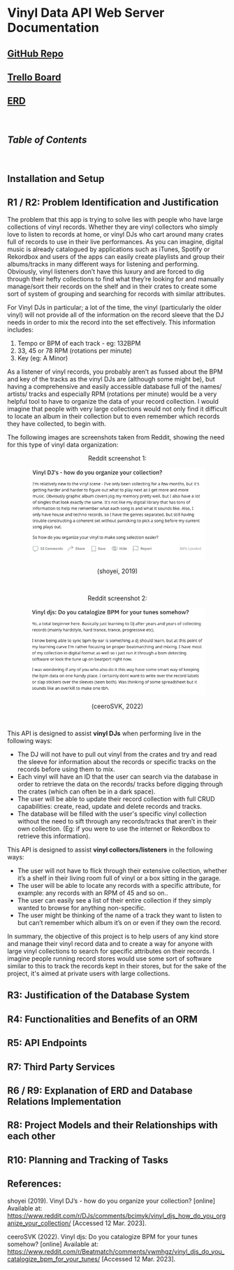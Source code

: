 # **Vinyl Data API Web Server Documentation**

## [GitHub Repo](https://github.com/jordanaston/T2A2_vinyl_data_API)

## [Trello Board](https://trello.com/b/WqqMcM6S/t2a2-vinyl-data-api)

## [ERD](https://lucid.app/lucidchart/d8cb7ec3-cc3f-4a87-9c4e-fb1cdca5ede5/edit?beaconFlowId=7667C101FE8BEC9D&invitationId=inv_67be62fc-84b6-48ff-a61c-5fddeeebbc8a&page=0_0#)

<br>

## *Table of Contents*

<br>

## **Installation and Setup**

## **R1 / R2: Problem Identification and Justification**

The problem that this app is trying to solve lies with people who have large collections of vinyl records. Whether they are vinyl collectors who simply love to listen to records at home, or vinyl DJs who cart around many crates full of records to use in their live performances. As you can imagine, digital music is already catalogued by applications such as iTunes, Spotify or Rekordbox and users of the apps can easily create playlists and group their albums/tracks in many different ways for listening and performing. Obviously, vinyl listeners don’t have this luxury and are forced to dig through their hefty collections to find what they’re looking for and manually manage/sort their records on the shelf and in their crates to create some sort of system of grouping and searching for records with similar attributes. 

For Vinyl DJs in particular; a lot of the time, the vinyl (particularly the older vinyl) will not provide all of the information on the record sleeve that the DJ needs in order to mix the record into the set effectively. This information includes: 

1. Tempo or BPM of each track - eg: 132BPM
2. 33, 45 or 78 RPM (rotations per minute)
3. Key (eg: A Minor)

As a listener of vinyl records, you probably aren’t as fussed about the BPM and key of the tracks as the vinyl DJs are (although some might be), but having a comprehensive and easily accessible database full of the names/ artists/ tracks and especially RPM (rotations per minute) would be a very helpful tool to have to organize the data of your record collection. I would imagine that people with very large collections would not only find it difficult to locate an album in their collection but to even remember which records they have collected, to begin with.

The following images are screenshots taken from Reddit, showing the need for this type of vinyl data organization:

<p style="text-align: center;"> Reddit screenshot 1: </p>
<p align="center"><img src="./docs/reddit-screenshot.png" width = 80%></p>
<p style="text-align: center;">(shoyei, 2019)</p>
<br>

<p style="text-align: center;"> Reddit screenshot 2: </p>
<p align="center"><img src="./docs/reddit-screenshot-2.png" width = 80%></p>
<p style="text-align: center;">(ceeroSVK, 2022)</p>
<br>

This API is designed to assist **vinyl DJs** when performing live in the following ways:

- The DJ will not have to pull out vinyl from the crates and try and read the sleeve for information about the records or specific tracks on the records before using them to mix.
- Each vinyl will have an ID that the user can search via the database in order to retrieve the data on the records/ tracks before digging through the crates (which can often be in a dark space).
- The user will be able to update their record collection with full CRUD capabilities: create, read, update and delete records and tracks. 
- The database will be filled with the user's specific vinyl collection without the need to sift through any records/tracks that aren’t in their own collection. (Eg: if you were to use the internet or Rekordbox to retrieve this information).

This API is designed to assist **vinyl collectors/listeners** in the following ways:

- The user will not have to flick through their extensive collection, whether it’s a shelf in their living room full of vinyl or a box sitting in the garage. 
- The user will be able to locate any records with a specific attribute, for example: any records with an RPM of 45 and so on..
- The user can easily see a list of their entire collection if they simply wanted to browse for anything non-specific.
- The user might be thinking of the name of a track they want to listen to but can’t remember which album it’s on or even if they own the record. 

In summary, the objective of this project is to help users of any kind store and manage their vinyl record data and to create a way for anyone with large vinyl collections to search for specific attributes on their records. I imagine people running record stores would use some sort of software similar to this to track the records kept in their stores, but for the sake of the project, it's aimed at private users with large collections.

## **R3: Justification of the Database System**

## **R4: Functionalities and Benefits of an ORM**

## **R5: API Endpoints**

## **R7: Third Party Services**

## **R6 / R9: Explanation of ERD and Database Relations Implementation**

## **R8: Project Models and their Relationships with each other**

## **R10: Planning and Tracking of Tasks**

## **References:**

shoyei (2019). Vinyl DJ’s - how do you organize your collection? [online] Available at: https://www.reddit.com/r/DJs/comments/bcimyk/vinyl_djs_how_do_you_organize_your_collection/ [Accessed 12 Mar. 2023].

ceeroSVK (2022). Vinyl djs: Do you catalogize BPM for your tunes somehow? [online] Available at: https://www.reddit.com/r/Beatmatch/comments/vwmhgz/vinyl_djs_do_you_catalogize_bpm_for_your_tunes/ [Accessed 12 Mar. 2023].
